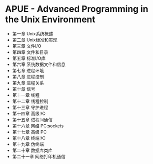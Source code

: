 # APUE - Advanced Programming in the Unix Environment

* 第一章 Unix系统概述
* 第二章 Unix标准和实现
* 第三章 文件I/O
* 第四章 文件和目录
* 第五章 标准I/O库
* 第六章 系统数据文件和信息
* 第七章 进程环境
* 第八章 进程控制
* 第九章 进程关系
* 第十章 信号
* 第十一章 线程
* 第十二章 线程控制
* 第十三章 守护进程
* 第十四章 高级I/O
* 第十五章 进程间通信
* 第十六章 网络IPC:sockets
* 第十七章 高级IPC
* 第十八章 终端I/O
* 第十九章 伪终端
* 第二十章 数据库类库
* 第二十一章 网络打印机通信
